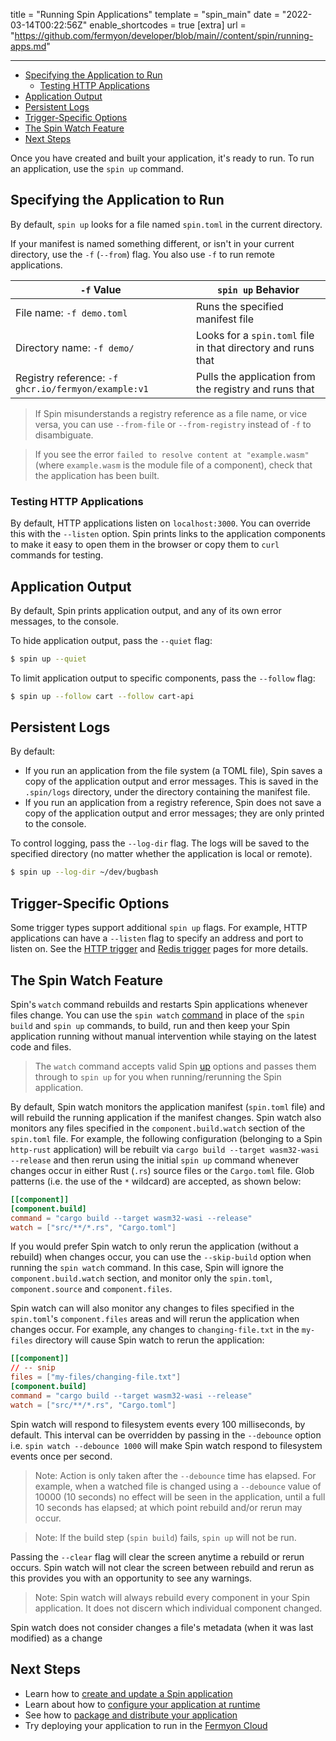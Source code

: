 title = "Running Spin Applications"
template = "spin_main"
date = "2022-03-14T00:22:56Z"
enable_shortcodes = true
[extra]
url = "https://github.com/fermyon/developer/blob/main//content/spin/running-apps.md"

---
- [Specifying the Application to Run](#specifying-the-application-to-run)
  - [Testing HTTP Applications](#testing-http-applications)
- [Application Output](#application-output)
- [Persistent Logs](#persistent-logs)
- [Trigger-Specific Options](#trigger-specific-options)
- [The Spin Watch Feature](#the-spin-watch-feature)
- [Next Steps](#next-steps)

Once you have created and built your application, it's ready to run.  To run an application, use the `spin up` command.

## Specifying the Application to Run

By default, `spin up` looks for a file named `spin.toml` in the current directory.

If your manifest is named something different, or isn't in your current directory, use the `-f` (`--from`) flag. You also use `-f` to run remote applications.

| `-f` Value                      | `spin up` Behavior  |
|---------------------------------|---------------------|
| File name: `-f demo.toml`       | Runs the specified manifest file |
| Directory name: `-f demo/`      | Looks for a `spin.toml` file in that directory and runs that |
| Registry reference: `-f ghcr.io/fermyon/example:v1` | Pulls the application from the registry and runs that |

> If Spin misunderstands a registry reference as a file name, or vice versa, you can use `--from-file` or `--from-registry` instead of `-f` to disambiguate.

> If you see the error `failed to resolve content at "example.wasm"` (where `example.wasm` is the module file of a component), check that the application has been built.

### Testing HTTP Applications

By default, HTTP applications listen on `localhost:3000`.  You can override this with the `--listen` option.  Spin prints links to the application components to make it easy to open them in the browser or copy them to `curl` commands for testing.

## Application Output

By default, Spin prints application output, and any of its own error messages, to the console.

To hide application output, pass the `--quiet` flag:

<!-- @selectiveCpy -->

```bash
$ spin up --quiet
```

To limit application output to specific components, pass the `--follow` flag:

<!-- @selectiveCpy -->

```bash
$ spin up --follow cart --follow cart-api
```

## Persistent Logs

By default:

* If you run an application from the file system (a TOML file), Spin saves a copy of the application output and error messages.  This is saved in the `.spin/logs` directory, under the directory containing the manifest file.
* If you run an application from a registry reference, Spin does not save a copy of the application output and error messages; they are only printed to the console.

To control logging, pass the `--log-dir` flag.  The logs will be saved to the specified directory (no matter whether the application is local or remote).

<!-- @selectiveCpy -->

```bash
$ spin up --log-dir ~/dev/bugbash
```

## Trigger-Specific Options

Some trigger types support additional `spin up` flags.  For example, HTTP applications can have a `--listen` flag to specify an address and port to listen on.  See the [HTTP trigger](http-trigger) and [Redis trigger](redis-trigger) pages for more details.

## The Spin Watch Feature

Spin's `watch` command rebuilds and restarts Spin applications whenever files change. You can use the `spin watch` [command](https://developer.fermyon.com/common/cli-reference#watch) in place of the `spin build` and `spin up` commands, to build, run and then keep your Spin application running without manual intervention while staying on the latest code and files.

> The `watch` command accepts valid Spin [up](https://developer.fermyon.com/common/cli-reference#up) options and passes them through to `spin up` for you when running/rerunning the Spin application.

By default, Spin watch monitors the application manifest (`spin.toml` file) and will rebuild the running application if the manifest changes. Spin watch also monitors any files specified in the `component.build.watch` section of the `spin.toml` file. For example, the following configuration (belonging to a Spin `http-rust` application) will be rebuilt via `cargo build --target wasm32-wasi --release` and then rerun using the initial `spin up` command whenever changes occur in either Rust (`.rs`) source files or the `Cargo.toml` file. Glob patterns (i.e. the use of the `*` wildcard) are accepted, as shown below:

```toml
[[component]]
[component.build]
command = "cargo build --target wasm32-wasi --release"
watch = ["src/**/*.rs", "Cargo.toml"]
```
If you would prefer Spin watch to only rerun the application (without a rebuild) when changes occur, you can use the `--skip-build` option when running the `spin watch` command.  In this case, Spin will ignore the `component.build.watch` section, and monitor only the `spin.toml`, `component.source` and `component.files`.

 Spin watch can will also monitor any changes to files specified in the `spin.toml`'s `component.files` areas and will rerun the application when changes occur. For example, any changes to `changing-file.txt` in the `my-files` directory will cause Spin watch to rerun the application:

 ```toml
[[component]]
// -- snip
files = ["my-files/changing-file.txt"]
[component.build]
command = "cargo build --target wasm32-wasi --release"
watch = ["src/**/*.rs", "Cargo.toml"]
```

Spin watch will respond to filesystem events every 100 milliseconds, by default. This interval can be overridden by passing in the `--debounce` option i.e. `spin watch --debounce 1000` will make Spin watch respond to filesystem events once per second.

> Note: Action is only taken after the `--debounce` time has elapsed. For example, when a watched file is changed using a `--debounce` value of 10000 (10 seconds) no effect will be seen in the application, until a full 10 seconds has elapsed; at which point rebuild and/or rerun may occur.

> Note: If the build step (`spin build`) fails, `spin up` will not be run.

Passing the `--clear` flag will clear the screen anytime a rebuild or rerun occurs. Spin watch will not clear the screen between rebuild and rerun as this provides you with an opportunity to see any warnings.

> Note: Spin watch will always rebuild every component in your Spin application. It does not discern which individual component changed.

Spin watch does not consider changes a file's metadata (when it was last modified) as a change

## Next Steps

- Learn how to [create and update a Spin application](writing-apps)
- Learn about how to [configure your application at runtime](dynamic-configuration)
- See how to [package and distribute your application](spin-oci)
- Try deploying your application to run in the [Fermyon Cloud](/cloud/quickstart)
